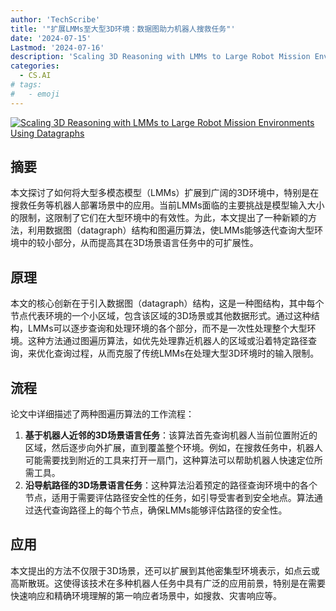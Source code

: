 ```yaml
---
author: 'TechScribe'
title: '"扩展LMMs至大型3D环境：数据图助力机器人搜救任务"'
date: '2024-07-15'
Lastmod: '2024-07-16'
description: 'Scaling 3D Reasoning with LMMs to Large Robot Mission Environments Using Datagraphs'
categories:
  - CS.AI
# tags:
#   - emoji
---
```


[![Scaling 3D Reasoning with LMMs to Large Robot Mission Environments Using Datagraphs](https://arxiv-research-1301205113.cos.ap-guangzhou.myqcloud.com/images/2407.10743v1.pdf_0.jpg)](https://arxiv.org/abs/2407.10743v1)

## 摘要

本文探讨了如何将大型多模态模型（LMMs）扩展到广阔的3D环境中，特别是在搜救任务等机器人部署场景中的应用。当前LMMs面临的主要挑战是模型输入大小的限制，这限制了它们在大型环境中的有效性。为此，本文提出了一种新颖的方法，利用数据图（datagraph）结构和图遍历算法，使LMMs能够迭代查询大型环境中的较小部分，从而提高其在3D场景语言任务中的可扩展性。<!--more-->

## 原理

本文的核心创新在于引入数据图（datagraph）结构，这是一种图结构，其中每个节点代表环境的一个小区域，包含该区域的3D场景或其他数据形式。通过这种结构，LMMs可以逐步查询和处理环境的各个部分，而不是一次性处理整个大型环境。这种方法通过图遍历算法，如优先处理靠近机器人的区域或沿着特定路径查询，来优化查询过程，从而克服了传统LMMs在处理大型3D环境时的输入限制。

## 流程

论文中详细描述了两种图遍历算法的工作流程：
1. **基于机器人近邻的3D场景语言任务**：该算法首先查询机器人当前位置附近的区域，然后逐步向外扩展，直到覆盖整个环境。例如，在搜救任务中，机器人可能需要找到附近的工具来打开一扇门，这种算法可以帮助机器人快速定位所需工具。
2. **沿导航路径的3D场景语言任务**：这种算法沿着预定的路径查询环境中的各个节点，适用于需要评估路径安全性的任务，如引导受害者到安全地点。算法通过迭代查询路径上的每个节点，确保LMMs能够评估路径的安全性。

## 应用

本文提出的方法不仅限于3D场景，还可以扩展到其他密集型环境表示，如点云或高斯散斑。这使得该技术在多种机器人任务中具有广泛的应用前景，特别是在需要快速响应和精确环境理解的第一响应者场景中，如搜救、灾害响应等。